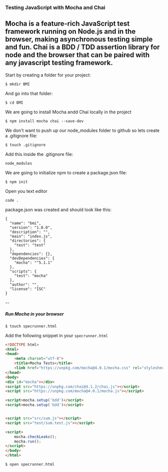 ### Testing JavaScript with Mocha and Chai

Mocha is a feature-rich JavaScript test framework running on Node.js and in the browser, making asynchronous testing simple and fun. 
Chai is a BDD / TDD assertion library for node and the browser that can be paired with any javascript testing framework.
--

Start by creating a folder for your project:

`$ mkdir BMI` 

And go into that folder:

`$ cd BMI` 


We are going to install Mocha andd Chai locally in the project

`$ npm install mocha chai --save-dev`

We don't want to push up our node_modules folder to github so lets create a .gitignore file:

`$ touch .gitignore` 

Add this inside the .gitignore file:

`node_modules`

We are going to initialize npm to create a package.json file:

`$ npm init`

Open you text editor

`code .`


package.json was created and should look like this: 

```
{
  "name": "bmi",
  "version": "1.0.0",
  "description": "",
  "main": "index.js",
  "directories": {
    "test": "test"
  },
  "dependencies": {},
  "devDependencies": {
    "mocha": "^5.1.1"
  },
  "scripts": {
    "test": "mocha"
  },
  "author": "",
  "license": "ISC"
}
```



--


##### Run Mocha in your browser



`$ touch specrunner.html`

Add the following snippet in your `specrunner.html`

```html
<!DOCTYPE html>
<html>
<head>
    <meta charset="utf-8">
    <title>Mocha Tests</title>
    <link href="https://unpkg.com/mocha@4.0.1/mocha.css" rel="stylesheet" />
</head>
<body>
<div id="mocha"></div>
<script src="https://unpkg.com/chai@4.1.2/chai.js"></script>
<script src="https://unpkg.com/mocha@4.0.1/mocha.js"></script>

<script>mocha.setup('bdd')</script>
<script>mocha.setup('bdd')</script>


<script src="src/sum.js"></script>
<script src="test/sum.test.js"></script>

<script>
    mocha.checkLeaks();
    mocha.run();
</script>
</body>
</html>
```


`$ open specrunner.html`
